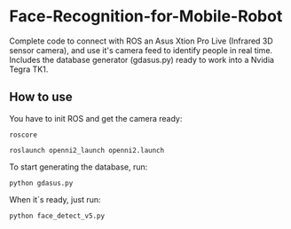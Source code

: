 # Face-Recognition-for-Mobile-Robot

Complete code to connect with ROS an Asus Xtion Pro Live (Infrared 3D sensor camera), and use it's camera feed to identify people in real time. Includes the database generator (gdasus.py) ready to work into a Nvidia Tegra TK1.

## How to use

You have to init ROS and get the camera ready:

`roscore`

`roslaunch openni2_launch openni2.launch`

To start generating the database, run:

`python gdasus.py`

When it´s ready, just run:

`python face_detect_v5.py`

